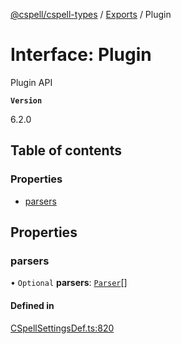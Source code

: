 [@cspell/cspell-types](../README.md) / [Exports](../modules.md) / Plugin

# Interface: Plugin

Plugin API

**`Version`**

6.2.0

## Table of contents

### Properties

- [parsers](Plugin.md#parsers)

## Properties

### parsers

• `Optional` **parsers**: [`Parser`](Parser.md)[]

#### Defined in

[CSpellSettingsDef.ts:820](https://github.com/streetsidesoftware/cspell/blob/9347337/packages/cspell-types/src/CSpellSettingsDef.ts#L820)
